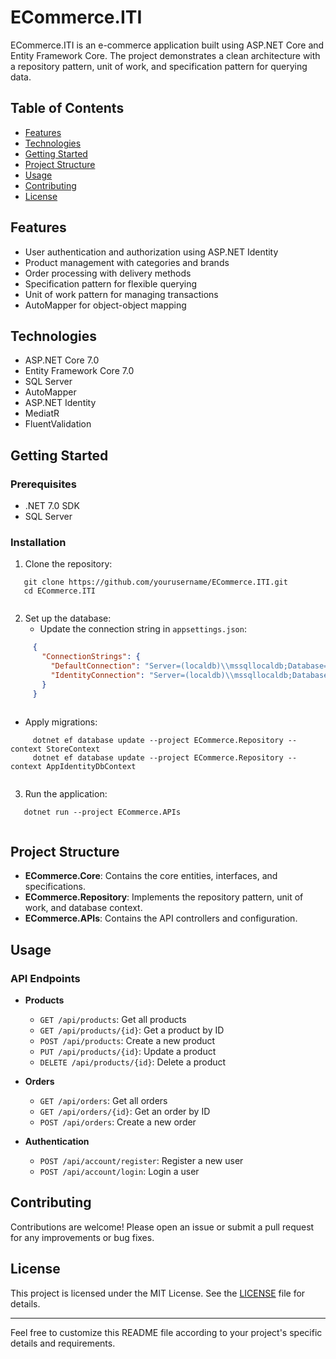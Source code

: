 # ECommerce.ITI

ECommerce.ITI is an e-commerce application built using ASP.NET Core and Entity Framework Core. The project demonstrates a clean architecture with a repository pattern, unit of work, and specification pattern for querying data.

## Table of Contents

- [Features](#features)
- [Technologies](#technologies)
- [Getting Started](#getting-started)
- [Project Structure](#project-structure)
- [Usage](#usage)
- [Contributing](#contributing)
- [License](#license)

## Features

- User authentication and authorization using ASP.NET Identity
- Product management with categories and brands
- Order processing with delivery methods
- Specification pattern for flexible querying
- Unit of work pattern for managing transactions
- AutoMapper for object-object mapping

## Technologies

- ASP.NET Core 7.0
- Entity Framework Core 7.0
- SQL Server
- AutoMapper
- ASP.NET Identity
- MediatR
- FluentValidation

## Getting Started

### Prerequisites

- .NET 7.0 SDK
- SQL Server

### Installation

1. Clone the repository:
   
```
   git clone https://github.com/yourusername/ECommerce.ITI.git
   cd ECommerce.ITI
   
```

2. Set up the database:
   - Update the connection string in `appsettings.json`:
     
```json
     {
       "ConnectionStrings": {
         "DefaultConnection": "Server=(localdb)\\mssqllocaldb;Database=ECommerceDb;Trusted_Connection=True;MultipleActiveResultSets=true",
         "IdentityConnection": "Server=(localdb)\\mssqllocaldb;Database=IdentityDb;Trusted_Connection=True;MultipleActiveResultSets=true"
       }
     }
     
```

   - Apply migrations:
     
```
     dotnet ef database update --project ECommerce.Repository --context StoreContext
     dotnet ef database update --project ECommerce.Repository --context AppIdentityDbContext
     
```

3. Run the application:
   
```
   dotnet run --project ECommerce.APIs
   
```

## Project Structure

- **ECommerce.Core**: Contains the core entities, interfaces, and specifications.
- **ECommerce.Repository**: Implements the repository pattern, unit of work, and database context.
- **ECommerce.APIs**: Contains the API controllers and configuration.

## Usage

### API Endpoints

- **Products**
  - `GET /api/products`: Get all products
  - `GET /api/products/{id}`: Get a product by ID
  - `POST /api/products`: Create a new product
  - `PUT /api/products/{id}`: Update a product
  - `DELETE /api/products/{id}`: Delete a product

- **Orders**
  - `GET /api/orders`: Get all orders
  - `GET /api/orders/{id}`: Get an order by ID
  - `POST /api/orders`: Create a new order

- **Authentication**
  - `POST /api/account/register`: Register a new user
  - `POST /api/account/login`: Login a user

## Contributing

Contributions are welcome! Please open an issue or submit a pull request for any improvements or bug fixes.

## License

This project is licensed under the MIT License. See the [LICENSE](LICENSE) file for details.

---

Feel free to customize this README file according to your project's specific details and requirements.
